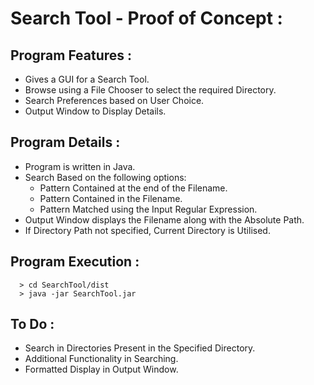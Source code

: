 # Search Tool - Proof of Concept :
## Program Features :
   * Gives a GUI for a Search Tool.
   * Browse using a File Chooser to select the required Directory.
   * Search Preferences based on User Choice.
   * Output Window to Display Details.

## Program Details :
   * Program is written in Java.
   * Search Based on the following options:
      * Pattern Contained at the end of the Filename.
      * Pattern Contained in the Filename.
      * Pattern Matched using the Input Regular Expression.
   * Output Window displays the Filename along with the Absolute Path.
   * If Directory Path not specified, Current Directory is Utilised.
  
## Program Execution :
```
  > cd SearchTool/dist
  > java -jar SearchTool.jar
```

## To Do :
  * Search in Directories Present in the Specified Directory.
  * Additional Functionality in Searching.
  * Formatted Display in Output Window.
